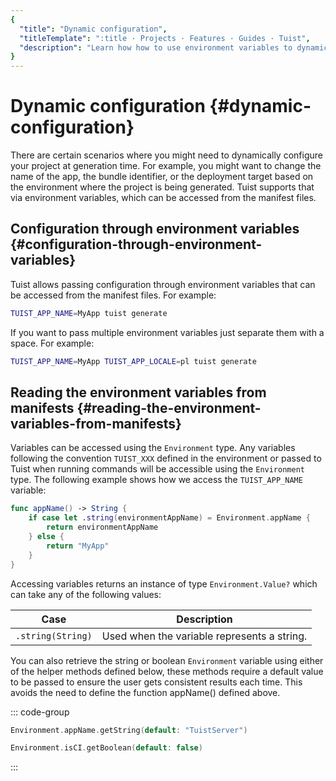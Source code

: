 ```yaml
---
{
  "title": "Dynamic configuration",
  "titleTemplate": ":title · Projects · Features · Guides · Tuist",
  "description": "Learn how how to use environment variables to dynamically configure your project."
}
---
```

# Dynamic configuration {#dynamic-configuration}

There are certain scenarios where you might need to dynamically configure your
project at generation time. For example, you might want to change the name of
the app, the bundle identifier, or the deployment target based on the
environment where the project is being generated. Tuist supports that via
environment variables, which can be accessed from the manifest files.

## Configuration through environment variables {#configuration-through-environment-variables}

Tuist allows passing configuration through environment variables that can be
accessed from the manifest files. For example:

```bash
TUIST_APP_NAME=MyApp tuist generate
```

If you want to pass multiple environment variables just separate them with a
space. For example:

```bash
TUIST_APP_NAME=MyApp TUIST_APP_LOCALE=pl tuist generate
```

## Reading the environment variables from manifests {#reading-the-environment-variables-from-manifests}

Variables can be accessed using the
<LocalizedLink href="/references/project-description/enums/environment">`Environment`</LocalizedLink>
type. Any variables following the convention `TUIST_XXX` defined in the
environment or passed to Tuist when running commands will be accessible using
the `Environment` type. The following example shows how we access the
`TUIST_APP_NAME` variable:

```swift
func appName() -> String {
    if case let .string(environmentAppName) = Environment.appName {
        return environmentAppName
    } else {
        return "MyApp"
    }
}
```

Accessing variables returns an instance of type `Environment.Value?` which can
take any of the following values:

| Case              | Description                                 |
| ----------------- | ------------------------------------------- |
| `.string(String)` | Used when the variable represents a string. |

You can also retrieve the string or boolean `Environment` variable using either
of the helper methods defined below, these methods require a default value to be
passed to ensure the user gets consistent results each time. This avoids the
need to define the function appName() defined above.

::: code-group

```swift [String]
Environment.appName.getString(default: "TuistServer")
```

```swift [Boolean]
Environment.isCI.getBoolean(default: false)
```
:::
